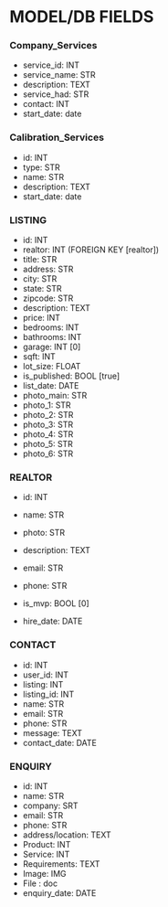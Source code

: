 # MODEL/DB FIELDS

### Company_Services
- service_id: INT
- service_name: STR
- description: TEXT
- service_had: STR
- contact: INT
- start_date: date

### Calibration_Services
- id: INT
- type: STR
- name: STR
- description: TEXT
- start_date: date


### LISTING
- id: INT
- realtor: INT (FOREIGN KEY [realtor])
- title: STR
- address: STR
- city: STR
- state: STR
- zipcode: STR
- description: TEXT
- price: INT
- bedrooms: INT
- bathrooms: INT
- garage: INT [0]
- sqft: INT
- lot_size: FLOAT
- is_published: BOOL [true]
- list_date: DATE
- photo_main: STR
- photo_1: STR
- photo_2: STR
- photo_3: STR
- photo_4: STR
- photo_5: STR
- photo_6: STR


### REALTOR
- id: INT

- name: STR
- photo: STR
- description: TEXT
- email: STR
- phone: STR
- is_mvp: BOOL [0]
- hire_date: DATE


### CONTACT
- id: INT
- user_id: INT
- listing: INT
- listing_id: INT
- name: STR
- email: STR
- phone: STR
- message: TEXT
- contact_date: DATE

### ENQUIRY
- id: INT
- name: STR
- company: SRT
- email: STR
- phone: STR
- address/location: TEXT
- Product: INT
- Service: INT
- Requirements: TEXT
- Image: IMG
- File : doc
- enquiry_date: DATE